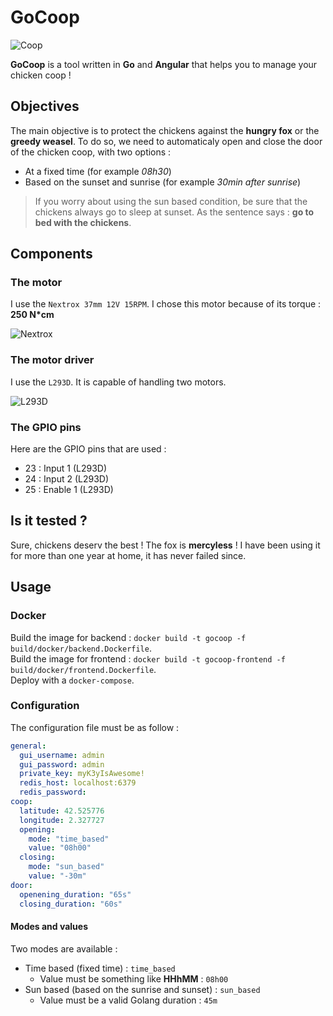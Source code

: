 # GoCoop

![Coop](https://github.com/fallais/gocoop/blob/master/assets/coop.png)

**GoCoop** is a tool written in **Go** and **Angular** that helps you to manage your chicken coop !

## Objectives

The main objective is to protect the chickens against the **hungry fox** or the **greedy weasel**. To do so, we need to automaticaly open and close the door of the chicken coop, with two options :

- At a fixed time (for example *08h30*)
- Based on the sunset and sunrise (for example *30min after sunrise*)

> If you worry about using the sun based condition, be sure that the chickens always go to sleep at sunset. As the sentence says : **go to bed with the chickens**.

## Components

### The motor

I use the `Nextrox 37mm 12V 15RPM`. I chose this motor because of its torque : **250 N*cm**

![Nextrox](https://github.com/fallais/gocoop/blob/master/assets/nextrox.jpg)

### The motor driver

I use the `L293D`. It is capable of handling two motors.

![L293D](https://github.com/fallais/gocoop/blob/master/assets/L293D.jpg)

### The GPIO pins

Here are the GPIO pins that are used :

- 23 : Input 1 (L293D)
- 24 : Input 2 (L293D)
- 25 : Enable 1 (L293D)

## Is it tested ?

Sure, chickens deserv the best ! The fox is **mercyless** ! I have been using it for more than one year at home, it has never failed since.

## Usage

### Docker

Build the image for backend : `docker build -t gocoop -f build/docker/backend.Dockerfile`.  
Build the image for frontend : `docker build -t gocoop-frontend -f build/docker/frontend.Dockerfile`.  
Deploy with a `docker-compose`.

### Configuration

The configuration file must be as follow :

```yaml
general:
  gui_username: admin
  gui_password: admin
  private_key: myK3yIsAwesome!
  redis_host: localhost:6379
  redis_password: 
coop:
  latitude: 42.525776
  longitude: 2.327727
  opening:
    mode: "time_based"
    value: "08h00"
  closing:
    mode: "sun_based"
    value: "-30m"
door:
  openening_duration: "65s"
  closing_duration: "60s"
```

#### Modes and values

Two modes are available :

- Time based (fixed time) : `time_based`
  - Value must be something like **HHhMM** : `08h00`
- Sun based (based on the sunrise and sunset) : `sun_based`
  - Value must be a valid Golang duration : `45m`
